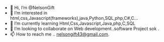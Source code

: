 - 👋 Hi, I’m @NelsonGift
- 👀 I’m interested in html,css,Javascript(frameworks),java,Python,SQL,php,C#,C... 
- 🌱 I’m currently learning Html,Css,Javascript,Java,php,C,SQL 
- 💞️ I’m looking to collaborate on Web development..software Project sok .
- 📫 How to reach me .. nelsongift43@gmail.com.

<!---
NelsonGift/NelsonGift is a ✨ special ✨ repository because its `README.md` (this file) appears on your GitHub profile.
You can click the Preview link to take a look at your changes.
--->
